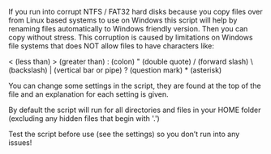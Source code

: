 If you run into corrupt NTFS / FAT32 hard disks because you copy files over from Linux based systems to use on Windows this script will help by renaming files automatically to Windows friendly version. Then you can copy without stress. This corruption is caused by limitations on Windows file systems that does NOT allow files to have characters like:


< (less than)
\> (greater than)
: (colon)
" (double quote)
/ (forward slash)
\\ (backslash)
| (vertical bar or pipe)
? (question mark)
\* (asterisk)


You can change some settings in the script, they are found at the top of the file and an explanation for each setting is given.

By default the script will run for all directories and files in your HOME folder (excluding any hidden files that begin with '.')

Test the script before use (see the settings) so you don’t run into any issues!

